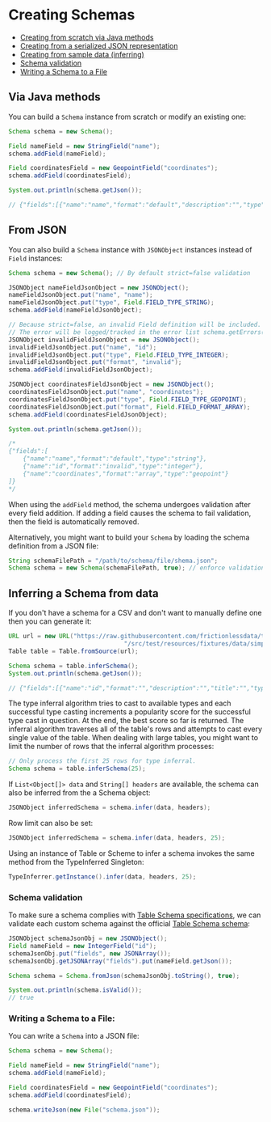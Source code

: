 # Creating Schemas

- [Creating from scratch via Java methods](#via-java-methods)
- [Creating from a serialized JSON representation](#from-json)
- [Creating from sample data (inferring)](#inferring-a-schema-from-data)
- [Schema validation](#schema-validation)
- [Writing a Schema to a File](#writing-a-schema-to-a-file)


## Via Java methods

You can build a `Schema` instance from scratch or modify an existing one:

```java
Schema schema = new Schema();

Field nameField = new StringField("name");
schema.addField(nameField);

Field coordinatesField = new GeopointField("coordinates");
schema.addField(coordinatesField);

System.out.println(schema.getJson());

// {"fields":[{"name":"name","format":"default","description":"","type":"string","title":""},{"name":"coordinates","format":"default","description":"","type":"geopoint","title":""}]}
```

## From JSON

You can also build a `Schema` instance with `JSONObject` instances instead of `Field` instances:

```java
Schema schema = new Schema(); // By default strict=false validation

JSONObject nameFieldJsonObject = new JSONObject();
nameFieldJsonObject.put("name", "name");
nameFieldJsonObject.put("type", Field.FIELD_TYPE_STRING);
schema.addField(nameFieldJsonObject);

// Because strict=false, an invalid Field definition will be included.
// The error will be logged/tracked in the error list schema.getErrors().
JSONObject invalidFieldJsonObject = new JSONObject();
invalidFieldJsonObject.put("name", "id");
invalidFieldJsonObject.put("type", Field.FIELD_TYPE_INTEGER);
invalidFieldJsonObject.put("format", "invalid");
schema.addField(invalidFieldJsonObject);

JSONObject coordinatesFieldJsonObject = new JSONObject();
coordinatesFieldJsonObject.put("name", "coordinates");
coordinatesFieldJsonObject.put("type", Field.FIELD_TYPE_GEOPOINT);
coordinatesFieldJsonObject.put("format", Field.FIELD_FORMAT_ARRAY);
schema.addField(coordinatesFieldJsonObject);

System.out.println(schema.getJson());

/* 
{"fields":[
    {"name":"name","format":"default","type":"string"},
    {"name":"id","format":"invalid","type":"integer"},
    {"name":"coordinates","format":"array","type":"geopoint"}
]}
*/
```

When using the `addField` method, the schema undergoes validation after every field addition.
If adding a field causes the schema to fail validation, then the field is automatically removed.

Alternatively, you might want to build your `Schema` by loading the schema definition from a JSON file:

```java
String schemaFilePath = "/path/to/schema/file/shema.json";
Schema schema = new Schema(schemaFilePath, true); // enforce validation with strict=true.
```

## Inferring a Schema from data

If you don't have a schema for a CSV and don't want to manually define one then you can generate it:

```java
URL url = new URL("https://raw.githubusercontent.com/frictionlessdata/tableschema-java/master" +
                                "/src/test/resources/fixtures/data/simple_data.csv");
Table table = Table.fromSource(url);

Schema schema = table.inferSchema();
System.out.println(schema.getJson());

// {"fields":[{"name":"id","format":"","description":"","title":"","type":"integer","constraints":{}},{"name":"title","format":"","description":"","title":"","type":"string","constraints":{}}]}

```

The type inferral algorithm tries to cast to available types and each successful type casting increments a popularity score for the successful type cast in question. At the end, the best score so far is returned.
The inferral algorithm traverses all of the table's rows and attempts to cast every single value of the table. When dealing with large tables, you might want to limit the number of rows that the inferral algorithm processes:

```java
// Only process the first 25 rows for type inferral.
Schema schema = table.inferSchema(25);
```

If `List<Object[]> data` and `String[] headers` are available, the schema can also be inferred from the a Schema object:
```java
JSONObject inferredSchema = schema.infer(data, headers);
```

Row limit can also be set:
```java
JSONObject inferredSchema = schema.infer(data, headers, 25);
```

Using an instance of Table or Scheme to infer a schema invokes the same method from the TypeInferred Singleton:
```java
TypeInferrer.getInstance().infer(data, headers, 25);
```


### Schema validation
To make sure a schema complies with [Table Schema specifications](https://specs.frictionlessdata.io/table-schema/), we can validate each custom schema against the official [Table Schema schema](https://raw.githubusercontent.com/frictionlessdata/tableschema-java/master/src/main/resources/schemas/table-schema.json):

```java
JSONObject schemaJsonObj = new JSONObject();
Field nameField = new IntegerField("id");
schemaJsonObj.put("fields", new JSONArray());
schemaJsonObj.getJSONArray("fields").put(nameField.getJson());

Schema schema = Schema.fromJson(schemaJsonObj.toString(), true);

System.out.println(schema.isValid());
// true
```


### Writing a Schema to a File:

You can write a `Schema` into a JSON file:

```java
Schema schema = new Schema();

Field nameField = new StringField("name");
schema.addField(nameField);

Field coordinatesField = new GeopointField("coordinates");
schema.addField(coordinatesField);

schema.writeJson(new File("schema.json"));
   
```